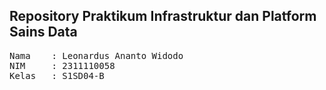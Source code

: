 ## Repository Praktikum Infrastruktur dan Platform Sains Data

<pre>
Nama    : Leonardus Ananto Widodo
NIM     : 2311110058
Kelas   : S1SD04-B
</pre>
